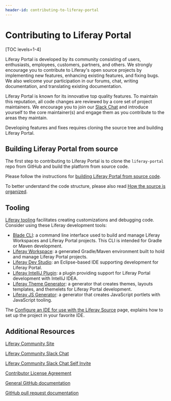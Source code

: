 ```yaml
---
header-id: contributing-to-liferay-portal
---
```


# Contributing to Liferay Portal

[TOC levels=1-4]

Liferay Portal is developed by its community consisting of users, enthusiasts,
employees, customers, partners, and others. We strongly encourage you to
contribute to Liferay's open source projects by implementing new features,
enhancing existing features, and fixing bugs. We also welcome your participation
in our forums, chat, writing documentation, and translating existing
documentation.

Liferay Portal is known for its innovative top quality features. To maintain
this reputation, all code changes are reviewed by a core set of project
maintainers. We encourage you to join our
[Slack Chat](https://liferay-community.slack.com)
and introduce yourself to the core maintainer(s) and engage them as you
contribute to the areas they maintain.

Developing features and fixes requires cloning the source tree and building
Liferay Portal. 

## Building Liferay Portal from source

The first step to contributing to Liferay Portal is to clone the
`liferay-portal` repo from GitHub and build the platform from source code.

Please follow the instructions for
[building Liferay Portal from source code](https://portal.liferay.dev/participate/fix-a-bug/building-liferay-source). 

To better understand the code structure, please also read
[How the source is organized](https://portal.liferay.dev/participate/fix-a-bug/how-the-source-is-organized).

## Tooling

[Liferay tooling](/docs/7-2/reference/-/knowledge_base/r/tooling)
facilitates creating customizations and debugging code.
Consider using these Liferay development tools:

-   [Blade CLI](/docs/7-2/reference/-/knowledge_base/r/blade-cli): 
    a command line interface used to build and manage Liferay Workspaces and
    Liferay Portal projects. This CLI is intended for Gradle or Maven 
    development.
-   [Liferay Workspace](/docs/7-2/reference/-/knowledge_base/r/liferay-workspace):
    a generated Gradle/Maven environment built to hold and manage Liferay Portal
    projects.
-   [Liferay Dev Studio](/docs/7-2/reference/-/knowledge_base/r/liferay-dev-studio):
    an Eclipse-based IDE supporting development for Liferay Portal.
-   [Liferay IntelliJ Plugin](/docs/7-2/reference/-/knowledge_base/r/intellij):
    a plugin providing support for Liferay Portal development with IntelliJ 
    IDEA.
-   [Liferay Theme Generator](/docs/7-2/reference/-/knowledge_base/r/theme-generator):
    a generator that creates themes, layouts templates, and themelets for 
    Liferay Portal development.
-   [Liferay JS Generator](/docs/7-2/reference/-/knowledge_base/r/js-generator):
    a generator that creates JavaScript portlets with JavaScript tooling.

The
[Configure an IDE for use with the Liferay Source](https://portal.liferay.dev/participate/fix-a-bug/ide-support)
page, explains how to set up the project in your favorite IDE. 

## Additional Resources

[Liferay Community Site](https://liferay.dev)

[Liferay Community Slack Chat](https://liferay-community.slack.com/)

[Liferay Community Slack Chat Self Invite](https://liferay.dev/chat)

[Contributor License Agreement](https://www.liferay.com/legal/contributors-agreement)

[General GitHub documentation](http://help.github.com/)

[GitHub pull request documentation](http://help.github.com/send-pull-requests/)
